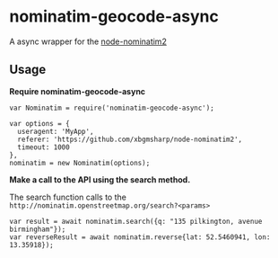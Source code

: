 # nominatim-geocode-async
A async wrapper for the  [node-nominatim2](https://www.npmjs.com/package/node-nominatim2)

Usage
-----

**Require nominatim-geocode-async**

```
var Nominatim = require('nominatim-geocode-async');
```

```
var options = {
  useragent: 'MyApp',
  referer: 'https://github.com/xbgmsharp/node-nominatim2',
  timeout: 1000
},
nominatim = new Nominatim(options);
```

**Make a call to the API using the search method.**

  The search function calls to the ``http://nominatim.openstreetmap.org/search?<params>``

```
var result = await nominatim.search({q: "135 pilkington, avenue birmingham"});
var reverseResult = await nominatim.reverse{lat: 52.5460941, lon: 13.35918});
```
